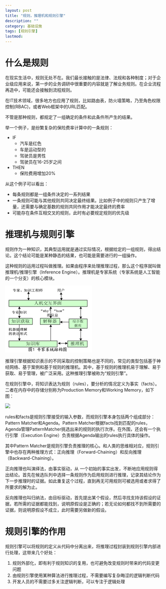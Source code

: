 ```yaml
---
layout: post
title: "规则，推理机和规则引擎"
description: ""
category: 基础设施
tags: [规则引擎]
lastmod: 
---
```


# 什么是规则

在现实生活中，规则无处不在。我们最长接触的是法律、法规和各种制度；对于企业级应用来说，第一步的业务调研中很重要的内容就是了解业务规则。在企业流程再造中，可能还会接触到流程规则。

在IT技术领域，很多地方也应用了规则，比如路由表，防火墙策略，乃至角色权限控制(RBAC)，或者Web框架中的URL匹配。

不管是那种规则，都规定了一组确定的条件和此条件所产生的结果。

举一个例子，是纷繁复杂的保险费率计算中的一条规则：


- IF
  + 汽车是红色
  + 车是运动型的
  + 驾驶员是男性
  + 驾驶员在16-25岁之间
- THEN
  + 保险费用增加20%

从这个例子可以看出：

- 每条规则都是一组条件决定的一系列结果
- 一条规则可能与其他规则共同决定最终结果。比如例子中的规则只产生了增量，还需要与确定基数的规则共同作用才能决定最终的费率
- 可能存在条件互相交叉的规则，此时有必要规定规则的优先级

# 推理机与规则引擎

规则作为一种知识，其典型运用就是通过实际情况，根据给定的一组规则，得出结论。这个结论可能是某种静态的结果，也可能是需要进行的一组操作。

这种规则的运用过程叫做推理。如果由程序来处理推理过程，那么这个程序就叫做推理机/推理引擎（Inference Engine）。推理机是专家系统（专家系统是人工智能的一个分支）的核心模块。

![](/images/rule-engine/inference_engine.png)

推理引擎根据知识表示的不同采取的控制策略也是不同的，常见的类型包括基于神经网络、基于案例和基于规则的推理机。其中，基于规则的推理机易于理解、易于获取、易于管理，被广泛采用。这种推理引擎被称为“规则引擎”。

在规则引擎中，将知识表达为规则（rules），要分析的情况定义为事实（facts）。二者在内存中的存储分别称为Production Memory和Working Memory，如下图：

![](/images/rule-engine/rule.png)

rules和facts是规则引擎接受的输入参数，而规则引擎本身包括两个组成部分：Pattern Matcher和Agenda。Pattern Matcher根据facts找到匹配的rules，Agenda管理PatternMatcher挑选出来的规则的执行次序。在外围，还会有一个执行引擎（Execution Engine）负责根据Agenda输出的rules执行具体的操作。

其中Pattern Matcher是规则引擎负责推理的核心。和人类的思维相对应，规则引擎中也存在两种推理方式：正向推理（Forward-Chaining）和反向推理（Backward-Chaining）。

正向推理也叫演绎法，由事实驱动，从 一个初始的事实出发，不断地应用规则得出结论。首先在候选队列中选择一条规则作为启用规则进行推理，记录其结论作为下一步推理时的证据。如此重复这个过程，直到再无可用规则可被选用或者求得了所要求的解为止。

反向推理也叫归纳法，由目标驱动，首先提出某个假设，然后寻找支持该假设的证据，若所需的证据都能找到，说明原假设是正确的；若无论如何都找不到所需要的证据，则说明原假设不成立，此时需要另做新的假设。


# 规则引擎的作用

规则引擎可以将规则的定义从代码中分离出来，将推理过程封装到规则引擎内部进行处理，这带来几个好处：

1. 规则外部化，即有利于规则知识的复用，也可避免改变规则时带来的代码变更问题
2. 由规则引擎使用某种算法进行推理过程，不需要编写复杂晦涩的逻辑判断代码
3. 开发人员的不需要过多关注逻辑判断，可以专注于逻辑处理




